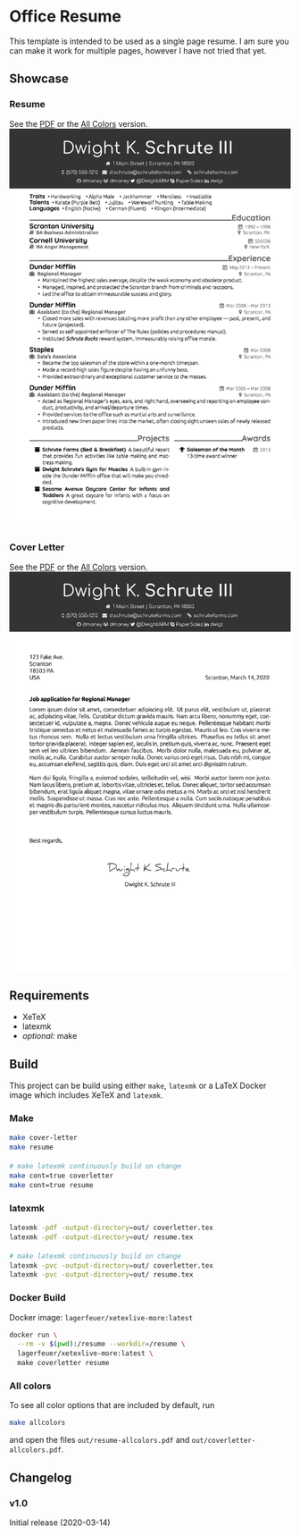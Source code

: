 # Office Resume

This template is intended to be used as a single page resume.
I am sure you can make it work for multiple pages, however I have not tried that yet.

## Showcase
### Resume
See the [PDF](showcase/resume.pdf) or the [All Colors](showcase/resume-allcolors.pdf) version.
![resume](showcase/resume.jpg)
### Cover Letter
See the [PDF](showcase/coverletter.pdf) or the [All Colors](showcase/coverletter-allcolors.pdf) version.
![coverletter](showcase/coverletter.jpg)

## Requirements
* XeTeX
* latexmk
* _optional:_ make

## Build
This project can be build using either `make`, `latexmk` or
a LaTeX Docker image which includes XeTeX and `latexmk`.

### Make
```sh
make cover-letter
make resume

# make latexmk continuously build on change
make cont=true coverletter
make cont=true resume
```

### latexmk
```sh
latexmk -pdf -output-directory=out/ coverletter.tex
latexmk -pdf -output-directory=out/ resume.tex

# make latexmk continuously build on change
latexmk -pvc -output-directory=out/ coverletter.tex
latexmk -pvc -output-directory=out/ resume.tex
```

### Docker Build
Docker image: `lagerfeuer/xetexlive-more:latest`

```sh
docker run \
  --rm -v $(pwd):/resume --workdir=/resume \
  lagerfeuer/xetexlive-more:latest \
  make coverletter resume
```

### All colors
To see all color options that are included by default, run
```sh
make allcolors
```
and open the files `out/resume-allcolors.pdf` and `out/coverletter-allcolors.pdf`.


## Changelog
### v1.0
Initial release (2020-03-14)
